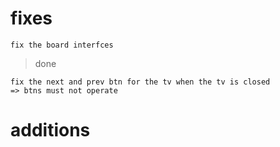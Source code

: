 # fixes
    
    fix the board interfces
> done

    fix the next and prev btn for the tv when the tv is closed 
    => btns must not operate

# additions